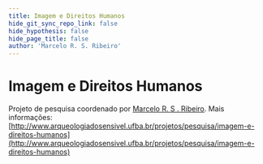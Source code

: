```yaml
---
title: Imagem e Direitos Humanos
hide_git_sync_repo_link: false
hide_hypothesis: false
hide_page_title: false
author: 'Marcelo R. S. Ribeiro'
---
```


# Imagem e Direitos Humanos

Projeto de pesquisa coordenado por [Marcelo R. S . Ribeiro](/quem-somos/coordenadores/marcelo-ribeiro). Mais informações: [http://www.arqueologiadosensivel.ufba.br/projetos/pesquisa/imagem-e-direitos-humanos](http://www.arqueologiadosensivel.ufba.br/projetos/pesquisa/imagem-e-direitos-humanos)